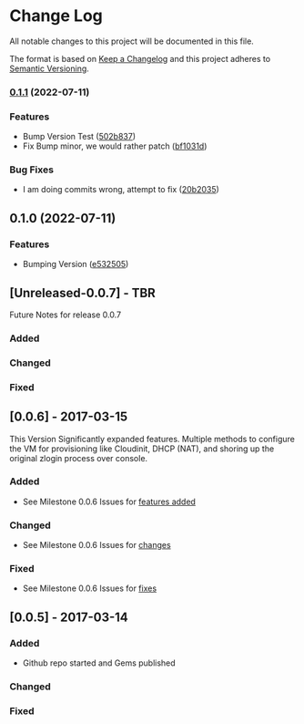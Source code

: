 # Change Log
All notable changes to this project will be documented in this file.
 
The format is based on [Keep a Changelog](http://keepachangelog.com/)
and this project adheres to [Semantic Versioning](http://semver.org/).
 
### [0.1.1](https://www.github.com/STARTcloud/vagrant-zones/compare/v0.1.0...v0.1.1) (2022-07-11)


### Features

* Bump Version Test ([502b837](https://www.github.com/STARTcloud/vagrant-zones/commit/502b8370040f99303e8d96aef9c034949dc26066))
* Fix Bump minor, we would rather patch ([bf1031d](https://www.github.com/STARTcloud/vagrant-zones/commit/bf1031d2f89c9e1b0f3bc8d4c7a587d2d4afaba9))


### Bug Fixes

* I am doing commits wrong, attempt to fix ([20b2035](https://www.github.com/STARTcloud/vagrant-zones/commit/20b2035ced8b77d8e413f90fa2336addfab259ed))

## 0.1.0 (2022-07-11)


### Features

* Bumping Version ([e532505](https://www.github.com/STARTcloud/vagrant-zones/commit/e5325053483695d53f5915b2477b44ff3584b36b))

## [Unreleased-0.0.7] - TBR
 
Future Notes for release 0.0.7
 
### Added
 
### Changed
 
### Fixed
 
## [0.0.6] - 2017-03-15
  
This Version Significantly expanded features. Multiple methods to configure the VM for provisioning like Cloudinit, DHCP (NAT), and shoring up the original zlogin process over console.
 
### Added

- See Milestone 0.0.6 Issues for [features added](https://github.com/Makr91/vagrant-zones/milestone/1?closed=1)
 
 
### Changed
  
- See Milestone 0.0.6 Issues for [changes](https://github.com/Makr91/vagrant-zones/milestone/1?closed=1)
 
### Fixed
 
- See Milestone 0.0.6 Issues for [fixes](https://github.com/Makr91/vagrant-zones/milestone/1?closed=1)
 
## [0.0.5] - 2017-03-14
 
### Added

- Github repo started and Gems published
   
### Changed
 
### Fixed
